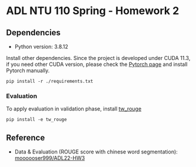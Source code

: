 # ADL NTU 110 Spring - Homework 2

## Dependencies

- Python version: 3.8.12

Install other dependencies. Since the project is developed under CUDA 11.3, if you need other CUDA version, please check the [Pytorch page](https://pytorch.org/get-started/locally/) and install Pytorch manually.

```shell
pip install -r ./requirements.txt
```

### Evaluation

To apply evaluation in validation phase, install [tw_rouge](https://github.com/JackywithaWhiteDog/ADL-2022/tree/main/hw03/tw_rouge)

```shell
pip install -e tw_rouge
```

## Reference

- Data & Evaluation (ROUGE score with chinese word segmentation): [moooooser999/ADL22-HW3](https://github.com/moooooser999/ADL22-HW3)
